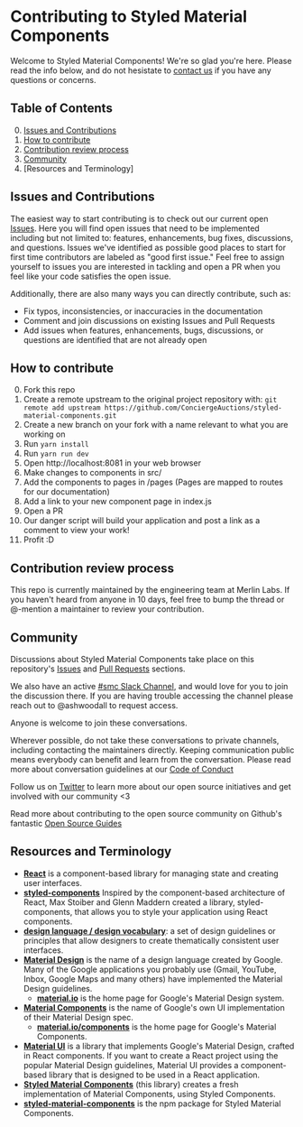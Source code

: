 # Contributing to Styled Material Components

Welcome to Styled Material Components! We're so glad you're here. Please read the info below, and do not hesistate to [contact us](ashley.woodall@merlinlabs.com) if you have any questions or concerns.

## Table of Contents

0. [Issues and Contributions](#types-of-contributions-were-looking-for)
0. [How to contribute](#how-to-contribute)
0. [Contribution review process](#contribution-review-process)
0. [Community](#community)
0. [Resources and Terminology]

## Issues and Contributions
The easiest way to start contributing is to check out our current open [Issues](https://github.com/ConciergeAuctions/styled-material-components/issues). Here you will find open issues that need to be implemented including but not limited to: features, enhancements, bug fixes, discussions, and questions. Issues we've identified as possible good places to start for first time contributors are labeled as "good first issue." Feel free to assign yourself to issues you are interested in tackling and open a PR when you feel like your code satisfies the open issue.

Additionally, there are also many ways you can directly contribute, such as:

* Fix typos, inconsistencies, or inaccuracies in the documentation
* Comment and join discussions on existing Issues and Pull Requests
* Add issues when features, enhancements, bugs, discussions, or questions are identified that are not already open

## How to contribute

0. Fork this repo
0. Create a remote upstream to the original project repository with: `git remote add upstream https://github.com/ConciergeAuctions/styled-material-components.git`
0. Create a new branch on your fork with a name relevant to what you are working on
0. Run `yarn install`
0. Run `yarn run dev`
0. Open http://localhost:8081 in your web browser
0. Make changes to components in src/
0. Add the components to pages in /pages (Pages are mapped to routes for our documentation)
0. Add a link to your new component page in index.js
0. Open a PR
0. Our danger script will build your application and post a link as a comment to view your work!
0. Profit :D

## Contribution review process

This repo is currently maintained by the engineering team at Merlin Labs. If you haven't heard from anyone in 10 days, feel free to bump the thread or @-mention a maintainer to review your contribution.

## Community

Discussions about Styled Material Components take place on this repository's [Issues](https://github.com/ConciergeAuctions/styled-material-components/issues) and [Pull Requests](https://github.com/ConciergeAuctions/styled-material-components/pulls) sections.

We also have an active [#smc Slack Channel](https://merlin-labs.slack.com/messages/C8SU9KJTG/details/), and would love for you to join the discussion there. If you are having trouble accessing the channel please reach out to @ashwoodall to request access.

Anyone is welcome to join these conversations.

Wherever possible, do not take these conversations to private channels, including contacting the maintainers directly. Keeping communication public means everybody can benefit and learn from the conversation. Please read more about conversation guidelines at our [Code of Conduct](https://github.com/ConciergeAuctions/styled-material-components/blob/master/CODE_OF_CONDUCT.md)

Follow us on [Twitter](https://twitter.com/merlinOSA) to learn more about our open source initiatives and get involved with our community <3

Read more about contributing to the open source community on Github's fantastic [Open Source Guides](https://opensource.guide/)

## Resources and Terminology

* **[React](https://reactjs.org/)**
is a component-based library for managing state and creating user interfaces.
* **[styled-components](https://www.styled-components.com/)**
Inspired by the component-based architecture of React, Max Stoiber and Glenn Maddern created a library, styled-components, that allows you to style your application using React components.
* **[design language / design vocabulary](https://en.wikipedia.org/wiki/Design_language)**: a set of design guidelines or principles that allow designers to create thematically consistent user interfaces.
* **[Material Design](https://material.io/)**
is the name of a design language created by Google. Many of the Google applications you probably use (Gmail, YouTube, Inbox, Google Maps and many others) have implemented the Material Design guidelines.
  * **[material.io](https://material.io/)**
is the home page for Google's Material Design system.
* **[Material Components](https://material.io/components/)**
is the name of Google's own UI implementation of their Material Design spec.
  * **[material.io/components](https://material.io/components/)**
is the home page for Google's Material Components.
* **[Material UI](http://www.material-ui.com/#/)**
is a library that implements Google's Material Design, crafted in React components. If you want to create a React project using the popular Material Design guidelines, Material UI provides a component-based library that is designed to be used in a React application.
* **[Styled Material Components](https://github.com/ConciergeAuctions/styled-material-components)**
(this library) creates a fresh implementation of Material Components, using Styled Components.
* **[styled-material-components](https://www.npmjs.com/package/styled-material-components)**
is the npm package for Styled Material Components.
